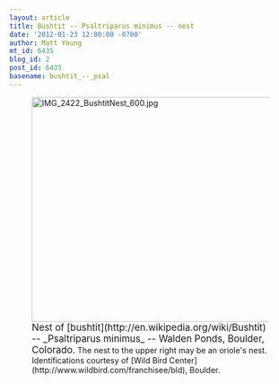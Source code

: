 ```yaml
---
layout: article
title: Bushtit -- Psaltriparus minimus -- nest
date: '2012-01-23 12:00:00 -0700'
author: Matt Young
mt_id: 6435
blog_id: 2
post_id: 6435
basename: bushtit_--_psal
---
```

<figure>
<img src="http://pandasthumb.org/IMG_2422_BushtitNest_600.jpg" alt="IMG_2422_BushtitNest_600.jpg" width="600" height="400" />
<figcaption markdown="span">
<big>Nest of [bushtit](http://en.wikipedia.org/wiki/Bushtit) -- _Psaltriparus minimus_ -- Walden Ponds, Boulder, Colorado.</big> The nest to the upper right may be an oriole's nest. Identifications courtesy of [Wild Bird Center](http://www.wildbird.com/franchisee/bld), Boulder.

</figcaption>
</figure>

